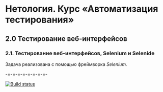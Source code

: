 # Нетология. Курс «Автоматизация тестирования»

## 2.0 Тестирование веб-интерфейсов

### 2.1. Тестирование веб-интерфейсов, Selenium и Selenide

Задача реализована с помощью фреймворка *Selenium.*

-=-=-=-=-=-=-=-=-

[![Build status](https://ci.appveyor.com/api/projects/status/qxgx23we1oktse9q?svg=true)](https://ci.appveyor.com/project/amir0nova/aqa-web-selenium)